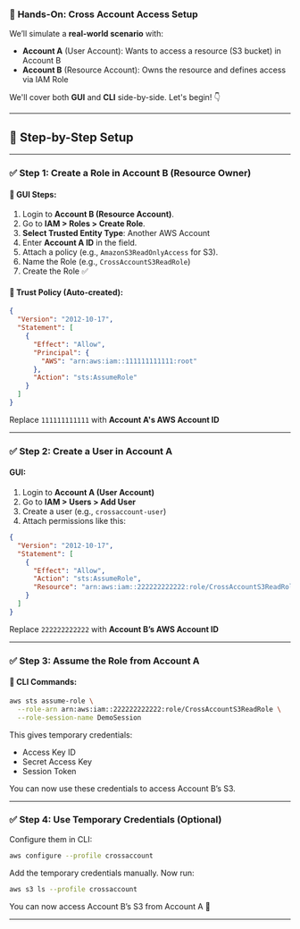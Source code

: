 ### 🧪 **Hands-On: Cross Account Access Setup**

We’ll simulate a **real-world scenario** with:

- **Account A** (User Account): Wants to access a resource (S3 bucket) in Account B  
- **Account B** (Resource Account): Owns the resource and defines access via IAM Role

We'll cover both **GUI** and **CLI** side-by-side. Let's begin! 👇

---

## 🧩 Step-by-Step Setup

---

### ✅ Step 1: Create a Role in **Account B** (Resource Owner)

#### 🔹 GUI Steps:

1. Login to **Account B (Resource Account)**.
2. Go to **IAM > Roles > Create Role**.
3. **Select Trusted Entity Type**: Another AWS Account
4. Enter **Account A ID** in the field.
5. Attach a policy (e.g., `AmazonS3ReadOnlyAccess` for S3).
6. Name the Role (e.g., `CrossAccountS3ReadRole`)
7. Create the Role ✅

#### 🔹 Trust Policy (Auto-created):
```json
{
  "Version": "2012-10-17",
  "Statement": [
    {
      "Effect": "Allow",
      "Principal": {
        "AWS": "arn:aws:iam::111111111111:root"
      },
      "Action": "sts:AssumeRole"
    }
  ]
}
```

Replace `111111111111` with **Account A's AWS Account ID**

---

### ✅ Step 2: Create a User in **Account A**

#### GUI:

1. Login to **Account A (User Account)**
2. Go to **IAM > Users > Add User**
3. Create a user (e.g., `crossaccount-user`)
4. Attach permissions like this:

```json
{
  "Version": "2012-10-17",
  "Statement": [
    {
      "Effect": "Allow",
      "Action": "sts:AssumeRole",
      "Resource": "arn:aws:iam::222222222222:role/CrossAccountS3ReadRole"
    }
  ]
}
```

Replace `222222222222` with **Account B’s AWS Account ID**

---

### ✅ Step 3: Assume the Role from **Account A**

#### 🔸 CLI Commands:

```bash
aws sts assume-role \
  --role-arn arn:aws:iam::222222222222:role/CrossAccountS3ReadRole \
  --role-session-name DemoSession
```

This gives temporary credentials:
- Access Key ID
- Secret Access Key
- Session Token

You can now use these credentials to access Account B’s S3.

---

### ✅ Step 4: Use Temporary Credentials (Optional)

Configure them in CLI:

```bash
aws configure --profile crossaccount
```

Add the temporary credentials manually. Now run:

```bash
aws s3 ls --profile crossaccount
```

You can now access Account B’s S3 from Account A 🎯

---
